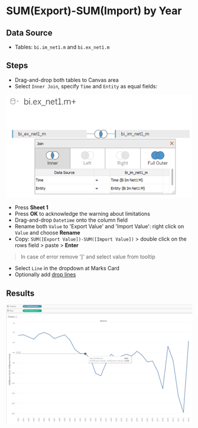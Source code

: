 #  SUM(Export)-SUM(Import) by Year

## Data Source

* Tables: `bi.im_net1.m` and `bi.ex_net1.m`

## Steps

- Drag-and-drop both tables to Canvas area
- Select `Inner Join`, specify `Time` and `Entity` as equal fields:

![](../images/join_inner.png)

- Press **Sheet 1**
- Press **OK** to acknowledge the warning about limitations
- Drag-and-drop `Datetime` onto the column field
- Rename both `Value` to 'Export Value' and 'Import Value': right click on `Value` and choose **Rename**
- Copy: `SUM([Export Value])-SUM([Import Value])` > double click on the rows field > paste > **Enter**
> In case of error remove ']' and select value from tooltip
- Select `Line` in the dropdown at Marks Card
- Optionally add [drop lines](comparison_of_two_metrics_at_one_bar_graph.md#drop-lines)

## Results

![](../images/sum.png)
